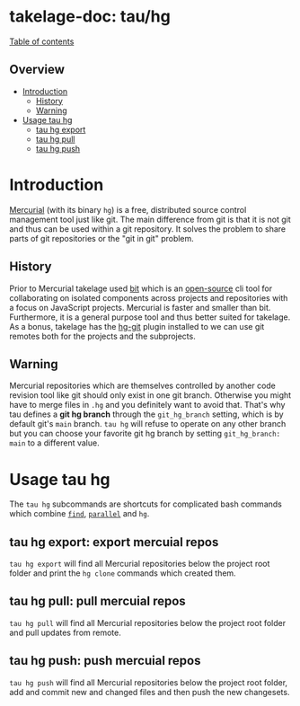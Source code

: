 # takelage-doc: tau/hg

[Table of contents](../../README.md)

## Overview

- [Introduction](#introduction)
    - [History](#history)
    - [Warning](#warning)
- [Usage tau hg](#hg)
    - [tau hg export](#export)
    - [tau hg pull](#pull)
    - [tau hg push](#push)

<a name="introduction"/>

# Introduction

[Mercurial](https://www.mercurial-scm.org/)
(with its binary `hg`) is a free, 
distributed source control management tool just like git.
The main difference from git is that it is not git 
and thus can be used within a git repository.
It solves the problem to share parts of git repositories or
the "git in git" problem.


<a name="history"/>

## History

Prior to Mercurial takelage used [bit](https://docs.bit.dev/)
which is an
[open-source](https://github.com/teambit/bit)
cli tool for collaborating on isolated components
across projects and repositories 
with a focus on JavaScript projects.
Mercurial is faster and smaller than bit.
Furthermore, it is a general purpose tool and 
thus better suited for takelage. 
As a bonus, takelage has the 
[hg-git](https://foss.heptapod.net/mercurial/hg-git)
plugin installed to we can use git remotes both for
the projects and the subprojects.

<a name="warning"/>

## Warning

Mercurial repositories which are themselves controlled
by another code revision tool like git should only
exist in one git branch. 
Otherwise you might have to merge files in `.hg`
and you definitely want to avoid that.
That's why tau defines a **git hg branch** through the
`git_hg_branch` setting, which is by default 
git's `main` branch.
`tau hg` will refuse to operate on any other branch
but you can choose your favorite git hg branch by setting
`git_hg_branch: main` to a different value.

<a name="hg"/>

# Usage tau hg

The `tau hg` subcommands are shortcuts for complicated
bash commands which combine 
[`find`](https://www.gnu.org/software/findutils/manual/html_mono/find.html), 
[`parallel`](https://www.gnu.org/software/parallel/)
and `hg`.

<a name="export"/>

## tau hg export: export mercuial repos
`tau hg export` will find all Mercurial repositories
below the project root folder and 
print the `hg clone` commands which created them.

<a name="pull"/>

## tau hg pull: pull mercuial repos

`tau hg pull` will find all Mercurial repositories
below the project root folder and pull updates from remote.

<a name="push"/>

## tau hg push: push mercuial repos

`tau hg push` will find all Mercurial repositories
below the project root folder,
add and commit new and changed files 
and then push the new changesets.
